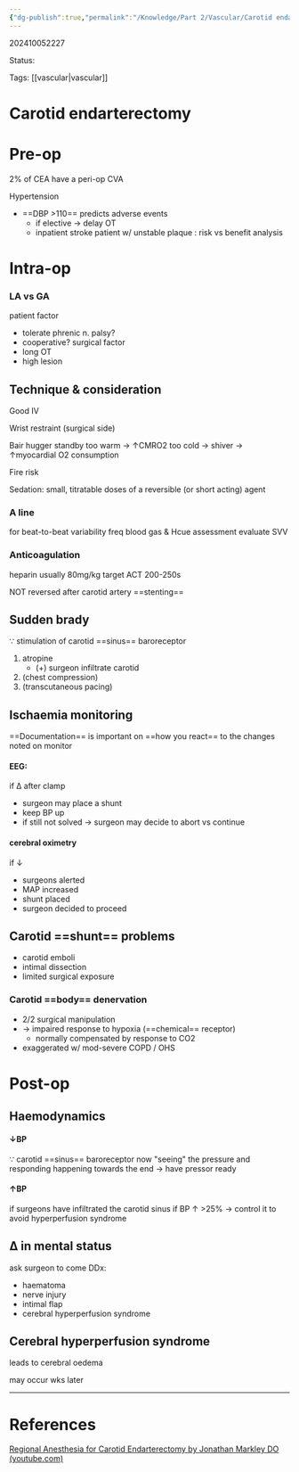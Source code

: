 ```yaml
---
{"dg-publish":true,"permalink":"/Knowledge/Part 2/Vascular/Carotid endarterectomy/"}
---
```



202410052227

Status: 

Tags: [[vascular\|vascular]]

# Carotid endarterectomy


# Pre-op
2% of CEA have a peri-op CVA

Hypertension
- ==DBP >110== predicts adverse events
	- if elective → delay OT
	- inpatient stroke patient w/ unstable plaque : risk vs benefit analysis


# Intra-op

### LA vs GA
patient factor
- tolerate phrenic n. palsy?
- cooperative?
surgical factor
- long OT
- high lesion

## Technique & consideration
Good IV

Wrist restraint (surgical side)

Bair hugger standby
too warm → ↑CMRO2
too cold → shiver → ↑myocardial O2 consumption

Fire risk

Sedation:
small, titratable doses of a reversible (or short acting) agent

### A line
for beat-to-beat variability
freq blood gas & Hcue assessment
evaluate SVV

### Anticoagulation
heparin usually 80mg/kg
target ACT 200-250s

NOT reversed after carotid artery ==stenting==


## Sudden brady
∵ stimulation of carotid ==sinus== baroreceptor
1. atropine
	- (+) surgeon infiltrate carotid
2. (chest compression)
3. (transcutaneous pacing)

## Ischaemia monitoring

==Documentation== is important on ==how you react== to the changes noted on monitor

#### EEG:
if Δ after clamp
- surgeon may place a shunt
- keep BP up
- if still not solved → surgeon may decide to abort vs continue

#### cerebral oximetry
if ↓
- surgeons alerted
- MAP increased
- shunt placed
- surgeon decided to proceed

## Carotid ==shunt== problems
- carotid emboli
- intimal dissection
- limited surgical exposure

### Carotid ==body== denervation
- 2/2 surgical manipulation
- → impaired response to hypoxia (==chemical== receptor)
	- normally compensated by response to CO2
- exaggerated w/ mod-severe COPD / OHS
# Post-op
## Haemodynamics

#### ↓BP
∵ carotid ==sinus== baroreceptor now "seeing" the pressure and responding
happening towards the end → have pressor ready
#### ↑BP
if surgeons have infiltrated the carotid sinus
if BP ↑ >25% → control it to avoid hyperperfusion syndrome

## Δ in mental status
ask surgeon to come
DDx:
- haematoma
- nerve injury
- intimal flap
- cerebral hyperperfusion syndrome
## Cerebral hyperperfusion syndrome

leads to cerebral oedema

may occur wks later





___
# References
[Regional Anesthesia for Carotid Endarterectomy by Jonathan Markley DO (youtube.com)](https://www.youtube.com/watch?v=-Lup-tBH2ZE&ab_channel=SJUMCAnesthesia)

